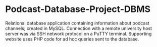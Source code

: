 # Podcast-Database-Project-DBMS
Relational database application containing information about podcast channels; created in MySQL. Connection with a remote university host server was via SSH network protocol on a PuTTY terminal. Supporting website uses PHP code for ad hoc queries sent to the database. 
